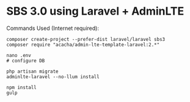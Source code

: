 # SBS 3.0 using Laravel + AdminLTE

Commands Used (Internet required):
```
composer create-project --prefer-dist laravel/laravel sbs3
composer require "acacha/admin-lte-template-laravel:2.*"

nano .env
# configure DB

php artisan migrate
adminlte-laravel --no-llum install

npm install
gulp

```